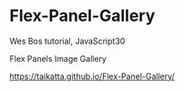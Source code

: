 # Flex-Panel-Gallery

Wes Bos tutorial, JavaScript30

Flex Panels Image Gallery

https://taikatta.github.io/Flex-Panel-Gallery/